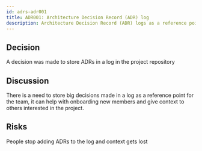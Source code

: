 ```yaml
---
id: adrs-adr001
title: ADR001: Architecture Decision Record (ADR) log
description: Architecture Decision Record (ADR) logs as a reference point for the team
---
```


## Decision

A decision was made to store ADRs in a log in the project repository

## Discussion

There is a need to store big decisions made in a log as a reference point for the team, it can help with onboarding new members and give context to others interested in the project.

## Risks

People stop adding ADRs to the log and context gets lost
